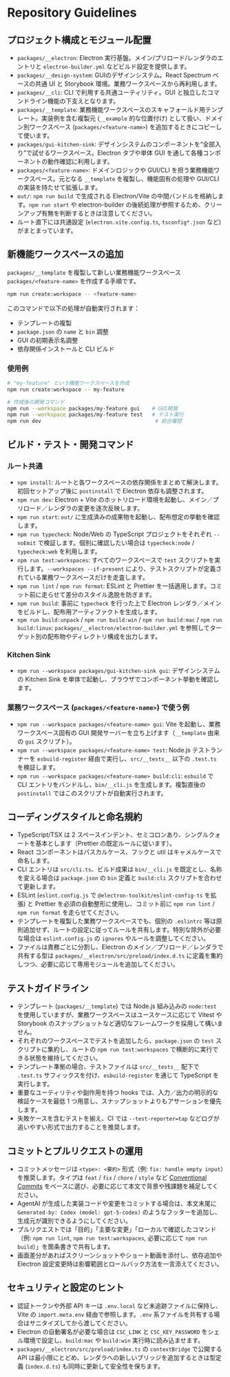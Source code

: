 # Repository Guidelines

## プロジェクト構成とモジュール配置

- `packages/__electron`: Electron 実行基盤。メイン/プリロード/レンダラのエントリと `electron-builder.yml` などビルド設定を提供します。
- `packages/__design-system`: GUIのデザインシステム。React Spectrum ベースの共通 UI と Storybook 環境。業務ワークスペースから再利用します。
- `packages/__cli`: CLI で利用する共通ユーティリティ。GUI と独立したコマンドライン機能の下支えとなります。
- `packages/__template`: 業務機能ワークスペースのスキャフォールド用テンプレート。実装例を含む複製元 (`__example` 的な位置付け) として扱い、ドメイン別ワークスペース (`packages/<feature-name>`) を追加するときにコピーして使います。
- `packages/gui-kitchen-sink`: デザインシステムのコンポーネントを“全部入り”で試せるワークスペース。Electron タブや単体 GUI を通して各種コンポーネントの動作確認に利用します。
- `packages/<feature-name>`: ドメインロジックや GUI/CLI を担う業務機能ワークスペース。元となる `__template` を複製し、機能固有の処理や GUI/CLI の実装を持たせて拡張します。
- `out/`: `npm run build` で生成される Electron/Vite の中間バンドルを格納します。`npm run start` や electron-builder の後続処理が参照するため、クリーンアップ有無を判断するときは注意してください。
- ルート直下には共通設定 (`electron.vite.config.ts`, `tsconfig*.json` など) がまとまっています。

## 新機能ワークスペースの追加

`packages/__template` を複製して新しい業務機能ワークスペース `packages/<feature-name>` を作成する手順です。

```bash
npm run create:workspace -- <feature-name>
```

このコマンドで以下の処理が自動実行されます：

- テンプレートの複製
- `package.json` の `name` と `bin` 調整
- GUI の初期表示名調整
- 依存関係インストールと CLI ビルド

### 使用例

```bash
# "my-feature" という機能ワークスペースを作成
npm run create:workspace -- my-feature

# 作成後の開発コマンド
npm run --workspace packages/my-feature gui    # GUI開発
npm run --workspace packages/my-feature test   # テスト実行
npm run dev                                     # 統合確認
```

## ビルド・テスト・開発コマンド

### ルート共通

- `npm install`: ルートと各ワークスペースの依存関係をまとめて解決します。初回セットアップ後に `postinstall` で Electron 依存も調整されます。
- `npm run dev`: Electron + Vite のホットリロード環境を起動し、メイン／プリロード／レンダラの変更を逐次反映します。
- `npm run start`: `out/` に生成済みの成果物を起動し、配布想定の挙動を確認します。
- `npm run typecheck`: Node/Web の TypeScript プロジェクトをそれぞれ `--noEmit` で検証します。個別に確認したい場合は `typecheck:node` / `typecheck:web` を利用します。
- `npm run test:workspaces`: すべてのワークスペースで `test` スクリプトを実行します。`--workspaces --if-present` により、テストスクリプトが定義されている業務ワークスペースだけを走査します。
- `npm run lint` / `npm run format`: ESLint と Prettier を一括適用します。コミット前に走らせて差分のスタイル逸脱を防ぎます。
- `npm run build`: 事前に `typecheck` を行った上で Electron レンダラ／メインをビルドし、配布用アーティファクトを生成します。
- `npm run build:unpack` / `npm run build:win` / `npm run build:mac` / `npm run build:linux`: `packages/__electron/electron-builder.yml` を参照してターゲット別の配布物やディレクトリ構成を出力します。

### Kitchen Sink

- `npm run --workspace packages/gui-kitchen-sink gui`: デザインシステムの Kitchen Sink を単体で起動し、ブラウザでコンポーネント挙動を確認します。

### 業務ワークスペース (`packages/<feature-name>`) で使う例

- `npm run --workspace packages/<feature-name> gui`: Vite を起動し、業務ワークスペース固有の GUI 開発サーバーを立ち上げます（`__template` 由来の `gui` スクリプト）。
- `npm run --workspace packages/<feature-name> test`: Node.js テストランナーを `esbuild-register` 経由で実行し、`src/__tests__` 以下の `.test.ts` を検証します。
- `npm run --workspace packages/<feature-name> build:cli`: `esbuild` で CLI エントリをバンドルし、`bin/__cli.js` を生成します。複製直後の `postinstall` ではこのスクリプトが自動実行されます。

## コーディングスタイルと命名規約

- TypeScript/TSX は 2 スペースインデント、セミコロンあり、シングルクォートを基本とします（Prettier の既定ルールに従います）。
- React コンポーネントはパスカルケース、フックと util はキャメルケースで命名します。
- CLI エントリは `src/cli.ts`、ビルド成果は `bin/__cli.js` を既定とし、名称を変える場合は `package.json` の `bin` 定義と `build:cli` スクリプトを合わせて更新します。
- ESLint (`eslint.config.js` で `@electron-toolkit/eslint-config-ts` を拡張) と Prettier を必須の自動整形に使用し、コミット前に `npm run lint` / `npm run format` を走らせてください。
- テンプレートを複製した業務ワークスペースでも、個別の `.eslintrc` 等は原則追加せず、ルートの設定に従ってルールを共有します。特別な除外が必要な場合は `eslint.config.js` の `ignores` やルールを調整してください。
- ファイルは責務ごとに分割し、Electron のメイン／プリロード／レンダラで共有する型は `packages/__electron/src/preload/index.d.ts` に定義を集約しつつ、必要に応じて専用モジュールを追加してください。

## テストガイドライン

- テンプレート (`packages/__template`) では Node.js 組み込みの `node:test` を使用していますが、業務ワークスペースはユースケースに応じて Vitest や Storybook のスナップショットなど適切なフレームワークを採用して構いません。
- それぞれのワークスペースでテストを追加したら、`package.json` の `test` スクリプトに集約し、ルートの `npm run test:workspaces` で横断的に実行できる状態を維持してください。
- テンプレート準拠の場合、テストファイルは `src/__tests__` 配下で `.test.ts` サフィックスを付け、`esbuild-register` を通じて TypeScript を実行します。
- 重要なユーティリティや副作用を持つ hooks では、入力／出力の明示的な検証ケースを最低 1 つ用意し、スナップショットよりもアサーションを優先します。
- 失敗ケースを含むテストを揃え、CI では `--test-reporter=tap` などログが追いやすい形式で出力することを推奨します。

## コミットとプルリクエストの運用

- コミットメッセージは `<type>: <要約>` 形式（例: `fix: handle empty input`）を推奨します。タイプは `feat` / `fix` / `chore` / `style` など [Conventional Commits](https://www.conventionalcommits.org/ja/v1.0.0/) をベースに選び、必要に応じて本文で背景や残課題を補足してください。
- AgentAI が生成した実装コードや変更をコミットする場合は、本文末尾に `Generated-by: Codex (model: gpt-5-codex)` のようなフッターを追加し、生成元が識別できるようにしてください。
- プルリクエストでは「目的」「主要な変更」「ローカルで確認したコマンド（例: `npm run lint`, `npm run test:workspaces`, 必要に応じて `npm run build`）」を箇条書きで共有します。
- 画面差分があればスクリーンショットやショート動画を添付し、依存追加や Electron 設定変更時は影響範囲とロールバック方法を一言添えてください。

## セキュリティと設定のヒント

- 認証トークンや外部 API キーは `.env.local` など未追跡ファイルに保持し、Vite の `import.meta.env` 経由で参照します。`.env` 系ファイルを共有する場合はサニタイズしてから渡してください。
- Electron の自動署名が必要な場合は `CSC_LINK` と `CSC_KEY_PASSWORD` をシェル環境で設定し、`build:mac` や `build:win` 実行時に読み込ませます。
- `packages/__electron/src/preload/index.ts` の `contextBridge` で公開する API は最小限にとどめ、レンダラへの新しいブリッジを追加するときは型定義 (`index.d.ts`) も同時に更新して安全性を保ちます。

